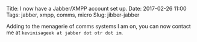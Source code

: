 Title: I now have a Jabber/XMPP account set up.
Date: 2017-02-26 11:00
Tags: jabber, xmpp, comms, micro
Slug: jibber-jabber

Adding to the menagerie of comms systems I am on, you can now contact me at `kevinisageek at jabber dot otr dot im`.